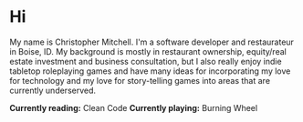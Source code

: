 # Hi

My name is Christopher Mitchell. I'm a software developer and restaurateur in Boise, ID. My background is mostly in restaurant ownership, equity/real estate investment and business consultation, but I also really enjoy indie tabletop roleplaying games and have many ideas for incorporating my love for technology and my love for story-telling games into areas that are currently underserved.

**Currently reading:** Clean Code
**Currently playing:** Burning Wheel

